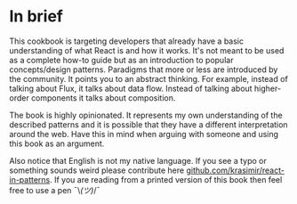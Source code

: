 # In brief

This cookbook is targeting developers that already have a basic understanding of what React is and how it works. It's not meant to be used as a complete how-to guide but as an introduction to popular concepts/design patterns. Paradigms that more or less are introduced by the community. It points you to an abstract thinking. For example, instead of talking about Flux, it talks about data flow. Instead of talking about higher-order components it talks about composition.

The book is highly opinionated. It represents my own understanding of the described patterns and it is possible that they have a different interpretation around the web. Have this in mind when arguing with someone and using this book as an argument.

Also notice that English is not my native language. If you see a typo or something sounds weird please contribute here [github.com/krasimir/react-in-patterns](https://github.com/krasimir/react-in-patterns/tree/master/book). If you are reading from a printed version of this book then feel free to use a pen ¯\\_(ツ)_/¯ 

